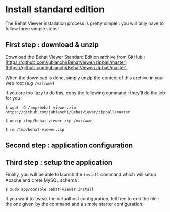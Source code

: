 # Install standard edition

The Behat Viewer installation process is pretty simple : you will only have to follow three simple steps!

## First step : download & unzip

Download the Behat Viewer Standard Edition archive from GitHub : [https://github.com/jubianchi/BehatViewer/zipball/master](https://github.com/jubianchi/BehatViewer/zipball/master).

When the download is done, simply unzip the content of this archive in your web root (e.g ```/var/www```)

If you are too lazy to do this, copy the following command : they'll do the job for you :

~~~
$ wget -O /tmp/behat-viewer.zip https://github.com/jubianchi/BehatViewer/zipball/master

$ unzip /tmp/behat-viewer.zip /var/www

$ rm /tmp/behat-viewer.zip
~~~

## Second step : application configuration



## Third step : setup the application

Finally, you will be able to launch the ```install``` command which will setup Apache and crete MySQL schema :

~~~
$ sudo app/console behat-viewer:install
~~~

If you want to tweak the virtualhost configuration, fell free to edit the file : the one given by the command and a simple starter configuration.
